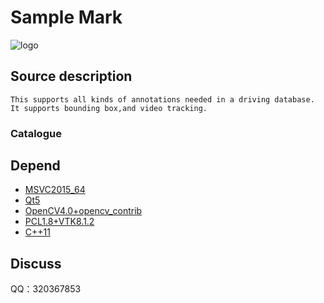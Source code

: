 ﻿Sample Mark
===============================

![logo](./appico.ico)

## Source description
    This supports all kinds of annotations needed in a driving database. It supports bounding box,and video tracking.
### Catalogue

## Depend
* [MSVC2015_64](https://www.visualstudio.com/zh-hans/downloads/)
* [Qt5](https://www.qt.io/download-open-source/#section-2)
* [OpenCV4.0+opencv_contrib](https://github.com/opencv/opencv)
* [PCL1.8+VTK8.1.2](http://pointclouds.org)
* [C++11](https://en.wikipedia.org/wiki/C%2B%2B11)

## Discuss
QQ：320367853